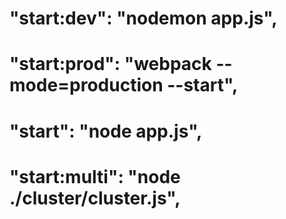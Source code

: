 # "start:dev": "nodemon app.js",
#  "start:prod": "webpack --mode=production --start",
#  "start": "node app.js",
#  "start:multi": "node ./cluster/cluster.js",